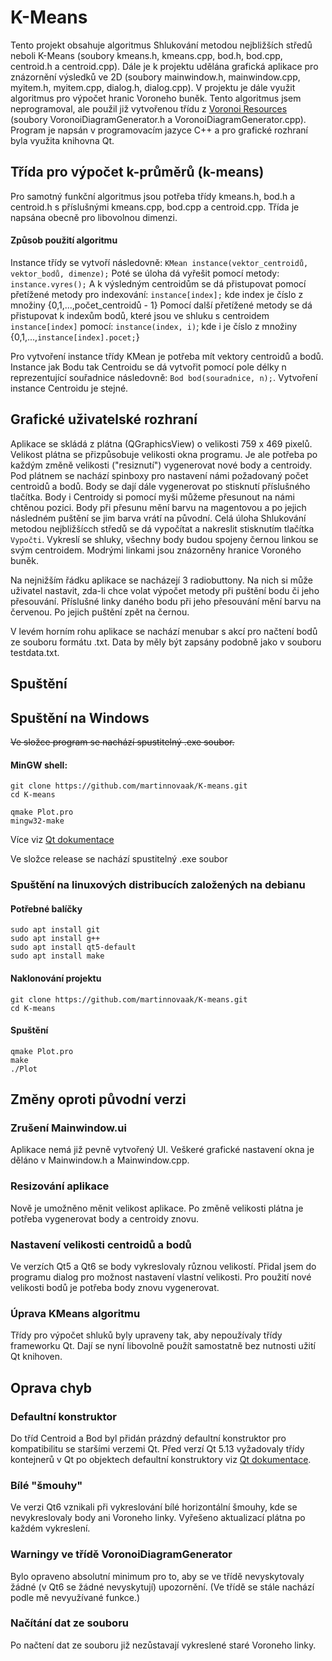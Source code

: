 # K-Means
Tento projekt obsahuje algoritmus Shlukování metodou nejbližších středů neboli K-Means (soubory kmeans.h, kmeans.cpp, bod.h, bod.cpp, centroid.h a centroid.cpp). Dále je k projektu udělána grafická aplikace pro znázornění výsledků ve 2D (soubory mainwindow.h, mainwindow.cpp, myitem.h, myitem.cpp, dialog.h, dialog.cpp). V projektu je dále využit algoritmus pro výpočet hranic Voroneho buněk. Tento algoritmus jsem neprogramoval, ale použil již vytvořenou třídu z [Voronoi Resources](https://web.archive.org/web/20131207065132/http://www.skynet.ie/~sos/mapviewer/voronoi.php) (soubory VoronoiDiagramGenerator.h a VoronoiDiagramGenerator.cpp). Program je napsán v programovacím jazyce C++ a pro grafické rozhraní byla využita knihovna Qt. 
## Třída pro výpočet k-průměrů (k-means) 
Pro samotný funkční algoritmus jsou potřeba třídy kmeans.h, bod.h a centroid.h s příslušnými kmeans.cpp, bod.cpp a centroid.cpp. Třída je napsána obecně pro libovolnou dimenzi.
#### Způsob použití algoritmu
Instance třídy se vytvoří následovně: `KMean instance(vektor_centroidů, vektor_bodů, dimenze);`
Poté se úloha dá vyřešit pomocí metody: `instance.vyres();`
A k výsledným centroidům se dá přistupovat pomocí přetížené metody pro indexování: `instance[index];`   kde index je číslo z množiny {0,1,...,počet_centroidů - 1}
Pomocí další přetížené metody se dá přistupovat k indexům bodů, které jsou ve shluku s centroidem `instance[index]` pomocí: `instance(index, i)`; kde i je číslo z množiny {0,1,...,`instance[index].pocet;`}

Pro vytvoření instance třídy KMean je potřeba mít vektory centroidů a bodů. Instance jak Bodu tak Centroidu se dá vytvořit pomocí pole délky n reprezentující souřadnice následovně: `Bod bod(souradnice, n);`. Vytvoření instance Centroidu je stejné.

## Grafické uživatelské rozhraní
Aplikace se skládá z plátna (QGraphicsView) o velikosti 759 x 469 pixelů. Velikost plátna se přizpůsobuje velikosti okna programu. Je ale potřeba po každým změně velikosti ("resiznutí") vygenerovat nové body a centroidy. 
Pod plátnem se nachází spinboxy pro nastavení námi požadovaný počet centroidů a bodů. Body se dají dále vygenerovat po stisknutí příslušného tlačítka. Body i Centroidy si pomocí myši můžeme přesunout na námi chtěnou pozici. Body při přesunu mění barvu na magentovou a po jejich následném puštění se jim barva vrátí na původní.
Celá úloha Shlukování metodou nejbližšícch středů se dá vypočítat a nakreslit stisknutím tlačítka `Vypočti`. Vykreslí se shluky, všechny body budou spojeny černou linkou se svým centroidem. Modrými linkami jsou znázorněny hranice Voroného buněk. 

Na nejnižším řádku aplikace se nacházejí 3 radiobuttony. Na nich si může uživatel nastavit, zda-li chce volat výpočet metody při puštění bodu či jeho přesouvání. Příslušné linky daného bodu při jeho přesouvání mění barvu na červenou. Po jejich puštění zpět na černou.

V levém horním rohu aplikace se nachází menubar s akcí pro načtení bodů ze souboru formátu .txt. Data by měly být zapsány podobně jako v souboru testdata.txt.

## Spuštění
## Spuštění na Windows
<strike> Ve složce program se nachází spustitelný .exe soubor. </strike>
#### MinGW shell:
`git clone https://github.com/martinnovaak/K-means.git` <br/>
`cd K-means` <br/>

`qmake Plot.pro` <br/>
`mingw32-make` <br/>

Více viz [Qt dokumentace](https://wiki.qt.io/Build_Standalone_Qt_Application_for_Windows#Using_MinGW_2) 

Ve složce release se nachází spustitelný .exe soubor

### Spuštění na linuxových distribucích založených na debianu
#### Potřebné balíčky
`sudo apt install git` <br/>
`sudo apt install g++` <br/>
`sudo apt install qt5-default` <br/>
`sudo apt install make` <br/>

#### Naklonování projektu
`git clone https://github.com/martinnovaak/K-means.git` <br/>
`cd K-means` <br/>

#### Spuštění
`qmake Plot.pro` <br/>
`make` <br/>
`./Plot` <br/>

## Změny oproti původní verzi
### Zrušení Mainwindow.ui
Aplikace nemá již pevně vytvořený UI. Veškeré grafické nastavení okna je děláno v Mainwindow.h a Mainwindow.cpp. 

### Resizování aplikace
Nově je umožněno měnit velikost aplikace. Po změně velikosti plátna je potřeba vygenerovat body a centroidy znovu.

### Nastavení velikosti centroidů a bodů
Ve verzích Qt5 a Qt6 se body vykreslovaly různou velikostí. Přidal jsem do programu dialog pro možnost nastavení vlastní velikosti. Pro použití nové velikosti bodů je potřeba body znovu vygenerovat.

### Úprava KMeans algoritmu
Třídy pro výpočet shluků byly upraveny tak, aby nepoužívaly třídy frameworku Qt. Dají se nyní libovolně použít samostatně bez nutnosti užití Qt knihoven.

## Oprava chyb
### Defaultní konstruktor
Do tříd Centroid a Bod byl přidán prázdný defaultní konstruktor pro kompatibilitu se staršími verzemi Qt. Před verzí Qt 5.13 vyžadovaly třídy kontejnerů v Qt po objektech defaultní konstruktory viz [Qt dokumentace](https://doc.qt.io/archives/qt-5.12/containers.html#the-container-classes). 

### Bílé "šmouhy"
Ve verzi Qt6 vznikali při vykreslování bílé horizontální šmouhy, kde se nevykreslovaly body ani Voroneho linky. Vyřešeno aktualizací plátna po každém vykreslení.

### Warningy ve třídě VoronoiDiagramGenerator
Bylo opraveno absolutní minimum pro to, aby se ve třídě nevyskytovaly žádné (v Qt6 se žádné nevyskytují) upozornění. (Ve třídě se stále nachází podle mě nevyužívané funkce.)

### Načítání dat ze souboru
Po načtení dat ze souboru již nezůstavají vykreslené staré Voroneho linky.

